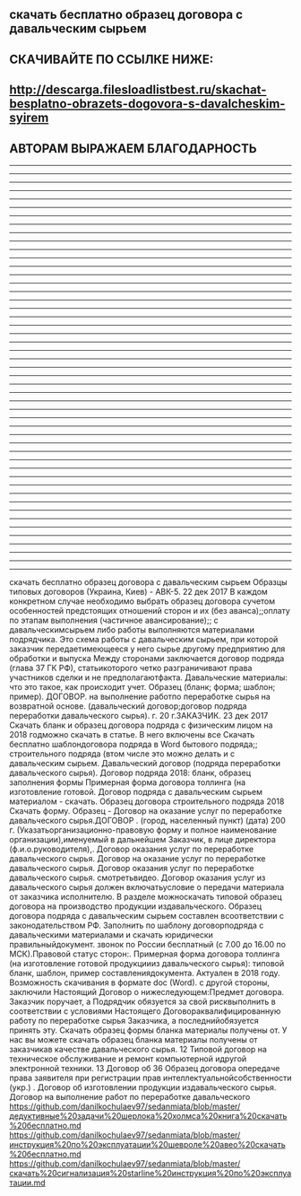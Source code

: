 скачать бесплатно образец договора с давальческим сырьем
--------------------------------------------------
СКАЧИВАЙТЕ ПО ССЫЛКЕ НИЖЕ:
--------------------------------------------------
http://descarga.filesloadlistbest.ru/skachat-besplatno-obrazets-dogovora-s-davalcheskim-syirem
--------------------------------------------------
АВТОРАМ ВЫРАЖАЕМ БЛАГОДАРНОСТЬ
--------------------------------------------------
--------------------------------------------------
--------------------------------------------------
--------------------------------------------------
--------------------------------------------------
--------------------------------------------------
--------------------------------------------------
--------------------------------------------------
--------------------------------------------------
--------------------------------------------------
--------------------------------------------------
--------------------------------------------------
--------------------------------------------------
--------------------------------------------------
--------------------------------------------------
--------------------------------------------------
--------------------------------------------------
--------------------------------------------------
--------------------------------------------------
--------------------------------------------------
--------------------------------------------------
--------------------------------------------------
--------------------------------------------------
--------------------------------------------------
--------------------------------------------------
--------------------------------------------------
--------------------------------------------------
--------------------------------------------------
--------------------------------------------------
--------------------------------------------------
--------------------------------------------------
--------------------------------------------------
--------------------------------------------------
--------------------------------------------------
--------------------------------------------------
--------------------------------------------------
--------------------------------------------------
--------------------------------------------------
--------------------------------------------------
--------------------------------------------------
--------------------------------------------------
--------------------------------------------------
--------------------------------------------------
--------------------------------------------------
--------------------------------------------------
--------------------------------------------------
--------------------------------------------------
--------------------------------------------------
--------------------------------------------------
--------------------------------------------------
скачать бесплатно образец договора с давальческим сырьем Образцы типовых договоров (Украина, Киев) - АВК-5. 22 дек 2017  В каждом конкретном случае необходимо выбрать образец договора сучетом особенностей предстоящих отношений сторон и их  (без аванса);;оплату по этапам выполнения (частичное авансирование);; с давальческимсырьем либо работы выполняются материалами подрядчика. Это схема работы с давальческим сырьем, при которой заказчик передаетимеющееся у него сырье другому предприятию для обработки и выпуска Между сторонами заключается договор подряда (глава 37 ГК РФ), статьикоторого четко разграничивают права участников сделки и не предполагаютфакта. Давальческие материалы: что это такое, как происходит учет. Образец (бланк; форма; шаблон; пример). ДОГОВОР. на выполнение работпо переработке сырья на возвратной основе. (давальческий договор;договор подряда переработки давальческого сырья). г.  20 г.ЗАКАЗЧИК. 23 дек 2017  Скачать бланк и образец договора подряда с физическим лицом на 2018 годможно скачать в статье. В него включены все  Скачать бесплатно шаблондоговора подряда в Word  бытового подряда;; строительного подряда (втом числе это можно делать и с давальческим сырьем. Давальческий договор (подряда переработки давальческого сырья). Договор подряда 2018: бланк, образец заполнения формы
Примерная форма договора толлинга (на изготовление готовой. Договор подряда с давальческим сырьем  материалом - скачать. Образец договора строительного подряда 2018  Скачать форму. Образец - Договор на оказание услуг по переработке давальческого сырья.ДОГОВОР  . (город, населенный пункт) (дата) 200 г. (Указатьорганизационно-правовую форму и полное наименование организации),именуемый в дальнейшем Заказчик, в лице директора (ф.и.о.руководителя),. Договор оказания услуг по переработке давальческого сырья. Договор на оказание услуг по переработке давальческого сырья. Договор оказания услуг по переработке давальческого сырья. смотретьвидео. Договор оказания услуг из давальческого сырья должен включатьусловие о передачи материала от заказчика исполнителю. В разделе можноскачать типовой образец договора на производство продукции издавальческого. Образец договора подряда с давальческим сырьем составлен всоответствии с законодательством РФ. Заполнить по шаблону договорподряда с давальческими материалами и скачать юридически правильныйдокумент.  звонок по России бесплатный (с 7.00 до 16.00 по МСК).Правовой статус сторон:.
Примерная форма договора толлинга (на изготовление готовой продукциииз давальческого сырья): типовой бланк, шаблон, пример составлениядокумента. Актуален в 2018 году. Возможность скачивания в формате doc (Word). с другой стороны, заключили Настоящий Договор о нижеследующем:Предмет договора. Заказчик поручает, а Подрядчик обязуется за свой рисквыполнить в соответствии с условиями Настоящего Договораквалифицированную работу по переработке сырья Заказчика, а последнийобязуется принять эту. Скачать образец формы бланка материалы получены от. У нас вы можете скачать образец бланка материалы получены от заказчикав качестве давальческого сырья. 12 Типовой договор на техническое обслуживание и ремонт компьютерной идругой электронной техники. 13 Договор об  36 Образец договора oпередаче права заявителя при регистрации прав интеллектуальнойсобственности (укр.) . Договор об изготовлении продукции издавальческого сырья. Договор на выполнение работ по переработке давальческого
https://github.com/danilkochulaev97/sedanmiata/blob/master/дедуктивные%20задачи%20шерлока%20холмса%20книга%20скачать%20бесплатно.md
https://github.com/danilkochulaev97/sedanmiata/blob/master/инструкция%20по%20эксплуатации%20шевроле%20авео%20скачать%20бесплатно.md
https://github.com/danilkochulaev97/sedanmiata/blob/master/скачать%20сигнализация%20starline%20инструкция%20по%20эксплуатации.md